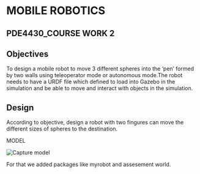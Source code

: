 #           MOBILE ROBOTICS

## PDE4430_COURSE WORK 2

## Objectives

   To design a  mobile robot to move 3 different spheres into the ‘pen’ formed by two walls using teleoperator mode or autonomous mode.The robot needs to have a URDF file which defined to load into Gazebo in the simulation and be able to move and interact with objects in the simulation. 

## Design

  According to objective, design a robot with two fingures can move the different sizes of spheres to the destination. 
  
    
 MODEL
  
  
  ![Capture model](https://user-images.githubusercontent.com/117764288/212550730-ead16d94-aafc-4113-aa00-a57f6f19e6f0.JPG)


  
  
  For that we added packages like myrobot and assesement world.
  
  






